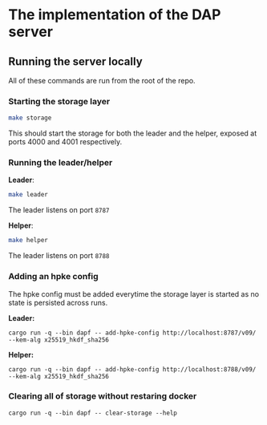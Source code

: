 # The implementation of the DAP server

## Running the server locally

All of these commands are run from the root of the repo.

### Starting the storage layer

```sh
make storage
```

This should start the storage for both the leader and the helper, exposed at
ports 4000 and 4001 respectively.


### Running the leader/helper

**Leader**:
```sh
make leader
```
The leader listens on port `8787`

**Helper**:
```sh
make helper
```
The leader listens on port `8788`

### Adding an hpke config

The hpke config must be added everytime the storage layer is started as no state
is persisted across runs.

**Leader:**
```
cargo run -q --bin dapf -- add-hpke-config http://localhost:8787/v09/ --kem-alg x25519_hkdf_sha256
```

**Helper:**
```
cargo run -q --bin dapf -- add-hpke-config http://localhost:8788/v09/ --kem-alg x25519_hkdf_sha256
```

### Clearing all of storage without restaring docker

```
cargo run -q --bin dapf -- clear-storage --help
```
